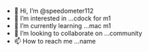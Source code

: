 - 👋 Hi, I’m @speedometer112
- 👀 I’m interested in ...cdock for m1
- 🌱 I’m currently learning ...mac m1
- 💞️ I’m looking to collaborate on ...community
- 📫 How to reach me ...name

<!---
speedometer112/speedometer112 is a ✨ special ✨ repository because its `README.md` (this file) appears on your GitHub profile.
You can click the Preview link to take a look at your changes.
--->

